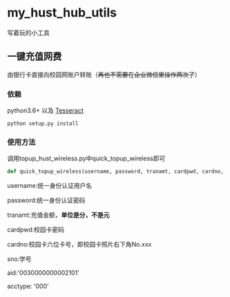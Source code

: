# my_hust_hub_utils

写着玩的小工具

## 一键充值网费

由银行卡直接向校园网账户转账（~~再也不需要在企业微信里操作两次了~~）

### 依赖

python3.6+ 以及 [Tesseract](https://tesseract-ocr.github.io/)

```shell
python setup.py install
```

### 使用方法

调用topup_hust_wireless.py中quick_topup_wireless即可

```python
def quick_topup_wireless(username, password, tranamt, cardpwd, cardno, sno, aid, acctype)
```

username:统一身份认证用户名

password:统一身份认证密码

tranamt:充值金额，**单位是分，不是元**

cardpwd:校园卡密码

cardno:校园卡六位卡号，即校园卡照片右下角No.xxx

sno:学号

aid:'0030000000002101'

acctype: '000'
